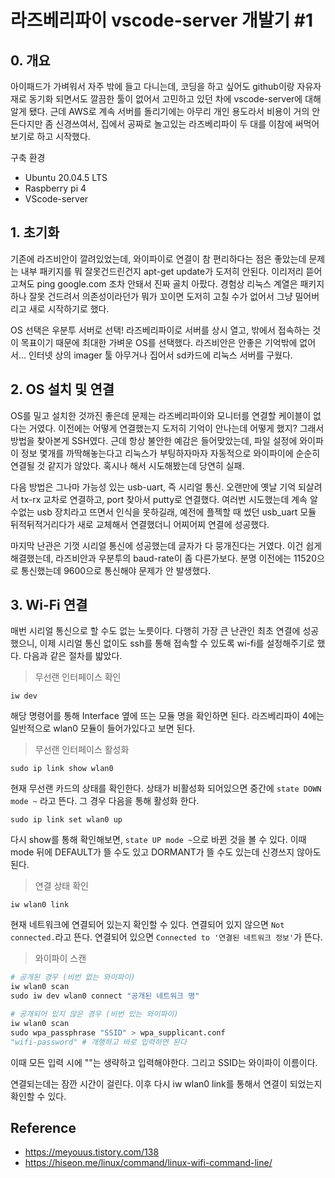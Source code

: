 # 라즈베리파이 vscode-server 개발기 #1

## 0. 개요
아이패드가 가벼워서 자주 밖에 들고 다니는데, 코딩을 하고 싶어도 github이랑 자유자재로 동기화 되면서도 깔끔한 툴이 없어서 고민하고 있던 차에 vscode-server에 대해 알게 됐다. 근데 AWS로 계속 서버를 돌리기에는 아무리 개인 용도라서 비용이 거의 안든다지만 좀 신경쓰여서, 집에서 공짜로 놀고있는 라즈베리파이 두 대를 이참에 써먹어 보기로 하고 시작했다. 

구축 환경
- Ubuntu 20.04.5 LTS
- Raspberry pi 4
- VScode-server

## 1. 초기화

기존에 라즈비안이 깔려있었는데, 와이파이로 연결이 참 편리하다는 점은 좋았는데 문제는 내부 패키지를 뭐 잘못건드린건지 apt-get update가 도저히 안된다. 이리저리 뜯어고쳐도 ping google.com 조차 안돼서 진짜 골치 아팠다. 경험상 리눅스 계열은 패키지 하나 잘못 건드려서 의존성이라던가 뭐가 꼬이면 도저히 고칠 수가 없어서 그냥 밀어버리고 새로 시작하기로 했다.  

OS 선택은 우분투 서버로 선택! 라즈베리파이로 서버를 상시 열고, 밖에서 접속하는 것이 목표이기 때문에 최대한 가벼운 OS를 선택했다. 라즈비안은 안좋은 기억밖에 없어서... 인터넷 상의 imager 툴 아무거나 집어서 sd카드에 리눅스 서버를 구웠다.

## 2. OS 설치 및 연결

OS를 밀고 설치한 것까진 좋은데 문제는 라즈베리파이와 모니터를 연결할 케이블이 없다는 거였다. 이전에는 어떻게 연결했는지 도저히 기억이 안나는데 어떻게 했지? 그래서 방법을 찾아본게 SSH였다. 근데 항상 불안한 예감은 들어맞았는데, 파일 설정에 와이파이 정보 몇개를 까딱해놓는다고 리눅스가 부팅하자마자 자동적으로 와이파이에 순순히 연결될 것 같지가 않았다. 혹시나 해서 시도해봤는데 당연히 실패.  

다음 방법은 그나마 가능성 있는 usb-uart, 즉 시리얼 통신. 오랜만에 옛날 기억 되살려서 tx-rx 교차로 연결하고, port 찾아서 putty로 연결했다. 여러번 시도했는데 계속 알수없는 usb 장치라고 뜨면서 인식을 못하길래, 예전에 플젝할 때 썼던 usb_uart 모듈 뒤적뒤적거리다가 새로 교체해서 연결했더니 어찌어찌 연결에 성공했다.  

마지막 난관은 기껏 시리얼 통신에 성공했는데 글자가 다 뭉개진다는 거였다. 이건 쉽게 해결했는데, 라즈비안과 우분투의 baud-rate이 좀 다른가보다. 분명 이전에는 11520으로 통신했는데 9600으로 통신해야 문제가 안 발생했다. 

## 3. Wi-Fi 연결

매번 시리얼 통신으로 할 수도 없는 노릇이다. 다행히 가장 큰 난관인 최초 연결에 성공했으니, 이제 시리얼 통신 없이도 ssh를 통해 접속할 수 있도록 wi-fi를 설정해주기로 했다. 다음과 같은 절차를 밟았다.  

> 무선랜 인터페이스 확인
```
iw dev
```
해당 명령어를 통해 Interface 옆에 뜨는 모듈 명을 확인하면 된다. 라즈베리파이 4에는 일반적으로 wlan0 모듈이 들어가있다고 보면 된다.  

> 무선랜 인터페이스 활성화  
```
sudo ip link show wlan0
```
현재 무선랜 카드의 상태를 확인한다. 상태가 비활성화 되어있으면 중간에 `state DOWN mode ~` 라고 뜬다. 그 경우 다음을 통해 활성화 한다.
```
sudo ip link set wlan0 up
```
다시 show를 통해 확인해보면, `state UP mode ~`으로 바뀐 것을 볼 수 있다. 이때 mode 뒤에 DEFAULT가 뜰 수도 있고 DORMANT가 뜰 수도 있는데 신경쓰지 않아도 된다.

> 연결 상태 확인
```
iw wlan0 link
```
현재 네트워크에 연결되어 있는지 확인할 수 있다. 연결되어 있지 않으면 `Not connected.`라고 뜬다. 연결되어 있으면 `Connected to '연결된 네트워크 정보'`가 뜬다.

> 와이파이 스캔
```py
# 공개된 경우 (비번 없는 와이파이)
iw wlan0 scan
sudo iw dev wlan0 connect "공개된 네트워크 명"
```
```py
# 공개되어 있지 않은 경우 (비번 있는 와이파이)
iw wlan0 scan
sudo wpa_passphrase "SSID" > wpa_supplicant.conf
"wifi-password" # 개행하고 바로 입력하면 된다
```
이때 모든 입력 시에 ""는 생략하고 입력해야한다. 그리고 SSID는 와이파이 이름이다.  

연결되는데는 잠깐 시간이 걸린다. 이후 다시 iw wlan0 link를 통해서 연결이 되었는지 확인할 수 있다. 

## Reference  

- https://meyouus.tistory.com/138
- https://hiseon.me/linux/command/linux-wifi-command-line/